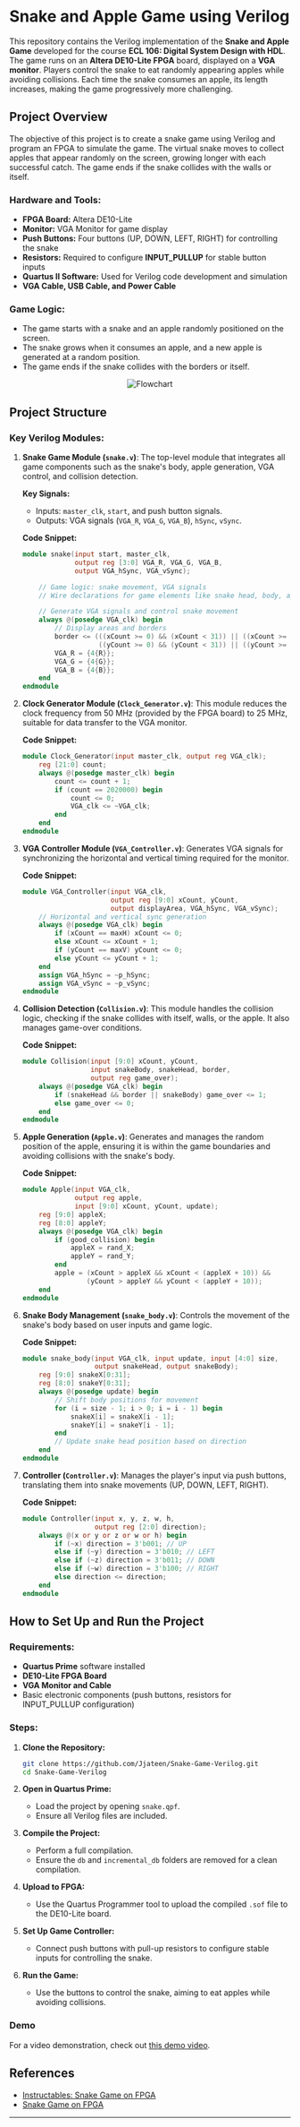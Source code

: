 # Snake and Apple Game using Verilog
This repository contains the Verilog implementation of the **Snake and Apple Game** developed for the course **ECL 106: Digital System Design with HDL**. The game runs on an **Altera DE10-Lite FPGA** board, displayed on a **VGA monitor**. Players control the snake to eat randomly appearing apples while avoiding collisions. Each time the snake consumes an apple, its length increases, making the game progressively more challenging.
## Project Overview
The objective of this project is to create a snake game using Verilog and program an FPGA to simulate the game. The virtual snake moves to collect apples that appear randomly on the screen, growing longer with each successful catch. The game ends if the snake collides with the walls or itself.

### Hardware and Tools:
- **FPGA Board:** Altera DE10-Lite
- **Monitor:** VGA Monitor for game display
- **Push Buttons:** Four buttons (UP, DOWN, LEFT, RIGHT) for controlling the snake
- **Resistors:** Required to configure **INPUT_PULLUP** for stable button inputs
- **Quartus II Software:** Used for Verilog code development and simulation
- **VGA Cable, USB Cable, and Power Cable**

### Game Logic:
- The game starts with a snake and an apple randomly positioned on the screen.
- The snake grows when it consumes an apple, and a new apple is generated at a random position.
- The game ends if the snake collides with the borders or itself.
<p align="center">
  <img src="./flowchart.png" alt="Flowchart" />
</p>

## Project Structure
### Key Verilog Modules:

1. **Snake Game Module (`snake.v`)**:
   The top-level module that integrates all game components such as the snake's body, apple generation, VGA control, and collision detection.
   
   **Key Signals:**
   - Inputs: `master_clk`, `start`, and push button signals.
   - Outputs: VGA signals (`VGA_R`, `VGA_G`, `VGA_B`), `hSync`, `vSync`.

   **Code Snippet:**
   ```verilog
   module snake(input start, master_clk, 
                output reg [3:0] VGA_R, VGA_G, VGA_B, 
                output VGA_hSync, VGA_vSync);
   
       // Game logic: snake movement, VGA signals
       // Wire declarations for game elements like snake head, body, apple, borders

       // Generate VGA signals and control snake movement
       always @(posedge VGA_clk) begin
           // Display areas and borders
           border <= (((xCount >= 0) && (xCount < 31)) || ((xCount >= 610) && (xCount < 641)) || 
                      ((yCount >= 0) && (yCount < 31)) || ((yCount >= 450) && (yCount < 481)));
           VGA_R = {4{R}};
           VGA_G = {4{G}};
           VGA_B = {4{B}};
       end
   endmodule
   ```

2. **Clock Generator Module (`Clock_Generator.v`)**:
   This module reduces the clock frequency from 50 MHz (provided by the FPGA board) to 25 MHz, suitable for data transfer to the VGA monitor.

   **Code Snippet:**
   ```verilog
   module Clock_Generator(input master_clk, output reg VGA_clk);
       reg [21:0] count;
       always @(posedge master_clk) begin
           count <= count + 1;
           if (count == 2020000) begin
               count <= 0;
               VGA_clk <= ~VGA_clk;
           end
       end
   endmodule
   ```

3. **VGA Controller Module (`VGA_Controller.v`)**:
   Generates VGA signals for synchronizing the horizontal and vertical timing required for the monitor.

   **Code Snippet:**
   ```verilog
   module VGA_Controller(input VGA_clk, 
                         output reg [9:0] xCount, yCount,
                         output displayArea, VGA_hSync, VGA_vSync);
       // Horizontal and vertical sync generation
       always @(posedge VGA_clk) begin
           if (xCount == maxH) xCount <= 0;
           else xCount <= xCount + 1;
           if (yCount == maxV) yCount <= 0;
           else yCount <= yCount + 1;
       end
       assign VGA_hSync = ~p_hSync;
       assign VGA_vSync = ~p_vSync;
   endmodule
   ```

4. **Collision Detection (`Collision.v`)**:
   This module handles the collision logic, checking if the snake collides with itself, walls, or the apple. It also manages game-over conditions.

   **Code Snippet:**
   ```verilog
   module Collision(input [9:0] xCount, yCount, 
                    input snakeBody, snakeHead, border,
                    output reg game_over);
       always @(posedge VGA_clk) begin
           if (snakeHead && border || snakeBody) game_over <= 1;
           else game_over <= 0;
       end
   endmodule
   ```

5. **Apple Generation (`Apple.v`)**:
   Generates and manages the random position of the apple, ensuring it is within the game boundaries and avoiding collisions with the snake's body.

   **Code Snippet:**
   ```verilog
   module Apple(input VGA_clk, 
                output reg apple, 
                input [9:0] xCount, yCount, update);
       reg [9:0] appleX;
       reg [8:0] appleY;
       always @(posedge VGA_clk) begin
           if (good_collision) begin
               appleX = rand_X;
               appleY = rand_Y;
           end
           apple = (xCount > appleX && xCount < (appleX + 10)) &&
                   (yCount > appleY && yCount < (appleY + 10));
       end
   endmodule
   ```

6. **Snake Body Management (`snake_body.v`)**:
   Controls the movement of the snake's body based on user inputs and game logic.

   **Code Snippet:**
   ```verilog
   module snake_body(input VGA_clk, input update, input [4:0] size,
                     output snakeHead, output snakeBody);
       reg [9:0] snakeX[0:31];
       reg [8:0] snakeY[0:31];
       always @(posedge update) begin
           // Shift body positions for movement
           for (i = size - 1; i > 0; i = i - 1) begin
               snakeX[i] = snakeX[i - 1];
               snakeY[i] = snakeY[i - 1];
           end
           // Update snake head position based on direction
       end
   endmodule
   ```

7. **Controller (`Controller.v`)**:
   Manages the player's input via push buttons, translating them into snake movements (UP, DOWN, LEFT, RIGHT).

   **Code Snippet:**
   ```verilog
   module Controller(input x, y, z, w, h, 
                     output reg [2:0] direction);
       always @(x or y or z or w or h) begin
           if (~x) direction = 3'b001; // UP
           else if (~y) direction = 3'b010; // LEFT
           else if (~z) direction = 3'b011; // DOWN
           else if (~w) direction = 3'b100; // RIGHT
           else direction <= direction;
       end
   endmodule
   ```

## How to Set Up and Run the Project

### Requirements:
- **Quartus Prime** software installed
- **DE10-Lite FPGA Board**
- **VGA Monitor and Cable**
- Basic electronic components (push buttons, resistors for INPUT_PULLUP configuration)

### Steps:
1. **Clone the Repository:**
   ```bash
   git clone https://github.com/Jjateen/Snake-Game-Verilog.git
   cd Snake-Game-Verilog
   ```

2. **Open in Quartus Prime:**
   - Load the project by opening `snake.qpf`.
   - Ensure all Verilog files are included.

3. **Compile the Project:**
   - Perform a full compilation.
   - Ensure the `db` and `incremental_db` folders are removed for a clean compilation.

4. **Upload to FPGA:**
   - Use the Quartus Programmer tool to upload the compiled `.sof` file to the DE10-Lite board.

5. **Set Up Game Controller:**
   - Connect push buttons with pull-up resistors to configure stable inputs for controlling the snake.

6. **Run the Game:**
   - Use the buttons to control the snake, aiming to eat apples while avoiding collisions.

### Demo
For a video demonstration, check out [this demo video](https://www.linkedin.com/posts/jjateen_fpga-verilog-digitalelectronics-activity-7092462741369606145-RFid?utm_source=share&utm_medium=member_desktop).

## References
- [Instructables: Snake Game on FPGA](https://www.instructables.com/Snake-on-an-FPGA-Verilog/)
- [Snake Game on FPGA](https://www.slideshare.net/slideshow/snake-game-on-fpga-in-verilog/81338085)
---
